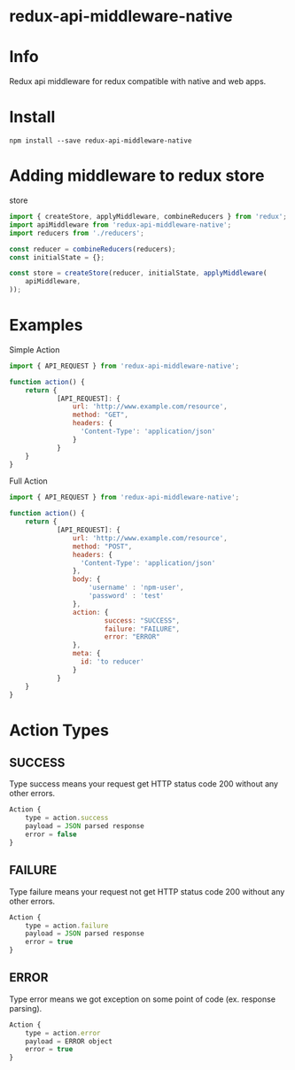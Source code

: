 redux-api-middleware-native
====================

# Info
Redux api middleware for redux compatible with native and web apps.

# Install
```
npm install --save redux-api-middleware-native
```

# Adding middleware to redux store

store
```js
import { createStore, applyMiddleware, combineReducers } from 'redux';
import apiMiddleware from 'redux-api-middleware-native';
import reducers from './reducers';

const reducer = combineReducers(reducers);
const initialState = {};

const store = createStore(reducer, initialState, applyMiddleware(
    apiMiddleware,
));
```

# Examples

Simple Action
```js
import { API_REQUEST } from 'redux-api-middleware-native';

function action() {
    return {
            [API_REQUEST]: {
                url: 'http://www.example.com/resource',
                method: "GET",
                headers: {
                  'Content-Type': 'application/json'
                }
            }
    }
}
```

Full Action
```js
import { API_REQUEST } from 'redux-api-middleware-native';

function action() {
    return {
            [API_REQUEST]: {
                url: 'http://www.example.com/resource',
                method: "POST",
                headers: {
                  'Content-Type': 'application/json'
                },
                body: {
                    'username' : 'npm-user',
                    'password' : 'test'
                },
                action: {
                        success: "SUCCESS",
                        failure: "FAILURE",
                        error: "ERROR"
                },
                meta: {
                  id: 'to reducer'
                }
            }
    }
}
```

# Action Types

## SUCCESS

Type success means your request get HTTP status code 200 without any other errors.

```js
Action {
    type = action.success
    payload = JSON parsed response
    error = false
}
```

## FAILURE

Type failure means your request not get HTTP status code 200 without any other errors.

```js
Action {
    type = action.failure
    payload = JSON parsed response
    error = true
}
```

## ERROR

Type error means we got exception on some point of code (ex. response parsing).

```js
Action {
    type = action.error
    payload = ERROR object
    error = true
}
```
